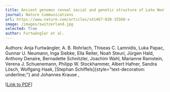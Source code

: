 ```yaml
---
title: Ancient genomes reveal social and genetic structure of Late Neolithic Switzerland
journal: Nature Communications
url: https://www.nature.com/articles/s41467-020-15560-x
image: /images/switzerland.jpg
selected: True
author: Furtwängler et al.
---
```


Authors: Anja Furtwängler, A. B. Rohrlach, Thiseas C. Lamnidis, Luka Papac, Gunnar U. Neumann, Inga Siebke, Ella Reiter, Noah Steuri, Jürgen Hald, Anthony Denaire, Bernadette Schnitzler, Joachim Wahl, Marianne Ramstein, Verena J. Schuenemann, Philipp W. Stockhammer, Albert Hafner, Sandra Lösch, Wolfgang Haak, [Stephan Schiffels]{style="text-decoration: underline;"} and Johannes Krause , 

\[[Link to PDF](https://www.nature.com/articles/s41467-020-15560-x.pdf)\]

